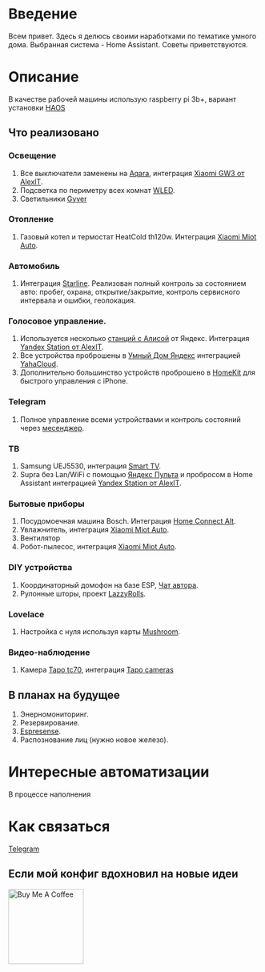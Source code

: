 # Введение
Всем привет. Здесь я делюсь своими наработками по тематике умного дома.
Выбранная система - Home Assistant. Советы приветствуются.
# Описание
В качестве рабочей машины использую raspberry pi 3b+, вариант установки [HAOS](https://www.home-assistant.io/installation/raspberrypi)
## Что реализовано
### Освещение
1. Все выключатели заменены на [Aqara](https://aqara.ru/shop/), интеграция [Xiaomi GW3 от AlexIT](https://github.com/AlexxIT/XiaomiGateway3). 
2. Подсветка по периметру всех комнат [WLED](https://github.com/Aircoookie/WLED). 
3. Светильники [Gyver](https://alexgyver.ru/gyverlamp/)
### Отопление
1. Газовый котел и термостат HeatCold th120w. Интеграция [Xiaomi Miot Auto](https://github.com/al-one/hass-xiaomi-miot).
### Автомобиль
1. Интеграция [Starline](https://www.home-assistant.io/integrations/starline/). Реализован полный контроль за состоянием авто: пробег, охрана, открытие/закрытие, контроль сервисного интервала и ошибки, геолокация.
### Голосовое управление.
1. Используется несколько [станций с Алисой](https://yandex.ru/alice/station/index-mobile) от Яндекс. Интеграция [Yandex Station от AlexIT](https://github.com/AlexxIT/YandexStation).
2. Все устройства проброшены в [Умный Дом Яндекс](https://yandex.ru/alice/smart-home-mobile) интеграцией [YahaCloud](https://github.com/dext0r/yandex_smart_home).
3. Дополнительно большинство устройств проброшено в [HomeKit](https://www.home-assistant.io/integrations/homekit/) для быстрого управления с iPhone.
### Telegram
1. Полное управление всеми устройствами и контроль состояний через [месенджер](https://www.home-assistant.io/integrations/telegram/).
### ТВ
1. Samsung UEJ5530, интеграция [Smart TV](https://www.home-assistant.io/integrations/samsungtv).
2. Supra без Lan/WiFi с помощью [Яндекс Пульта](https://yandex.ru/support/smart-home/control-center/about.html) и пробросом в Home Assistant интеграцией [Yandex Station от AlexIT](https://github.com/AlexxIT/YandexStation).
### Бытовые приборы
1. Посудомоечная машина Bosch. Интеграция [Home Connect Alt](https://github.com/ekutner/home-connect-hass).
2. Увлажнитель, интеграция [Xiaomi Miot Auto](https://github.com/al-one/hass-xiaomi-miot).
3. Вентилятор
4. Робот-пылесос, интеграция [Xiaomi Miot Auto](https://github.com/al-one/hass-xiaomi-miot).
### DIY устройства
1. Координаторный домофон на базе ESP, [Чат автора](https://t.me/domofon_esp).
2. Рулонные шторы, проект [LazzyRolls](https://github.com/ACE1046/LazyRolls).
### Lovelace
1. Настройка с нуля используя карты [Mushroom](https://github.com/piitaya/lovelace-mushroom).
### Видео-наблюдение
1. Камера [Tapo tc70](https://www.tp-link.com/ru/home-networking/cloud-camera/tc70/), интеграция [Tapo cameras](https://github.com/JurajNyiri/HomeAssistant-Tapo-Control)
## В планах на будущее
1. Энерномониторинг.
2. Резервирование.
3. [Espresense](https://espresense.com/).
4. Распознование лиц (нужно новое железо).
# Интересные автоматизации
В процессе наполнения
# Как связаться
[Telegram](https://t.me/alex_zob)
## Если мой конфиг вдохновил на новые идеи

<a href="https://www.buymeacoffee.com/8tyfmdy2bnG" target="_blank"><img src="https://cdn.buymeacoffee.com/buttons/v2/default-blue.png" alt="Buy Me A Coffee"  width="150px" ></a>
